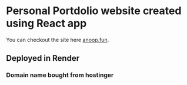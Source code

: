 # Personal Portdolio website created using React app

You can checkout the site here [anoop.fun](https://anoop.fun).

## Deployed in Render

### Domain name bought from hostinger

